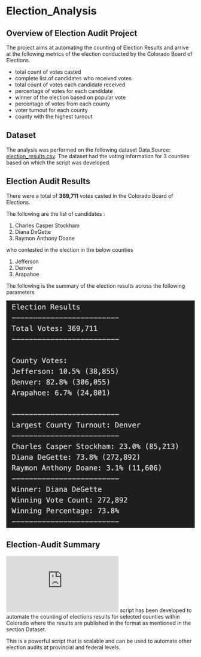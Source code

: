 # Election_Analysis

## Overview of Election Audit Project

The project aims at automating the counting of Election Results and arrive at the following metrics of the election conducted by the Colorado Board of Elections.
* total count of votes casted
* complete list of candidates who received votes
* total count of votes each candidate received
* percentage of votes for each candidate 
* winner of the election based on popular vote
* percentage of votes from each county
* voter turnout for each county
* county with the highest turnout

## Dataset
The analysis was performed on the following dataset
Data Source: [election_results.csv](https://github.com/gopivasanth/Election_Analysis/blob/e7dc84908fb2d2e15ec2209bd34c4bbb30203f4a/Resources/election_results.csv). The dataset had the voting information for 3 counties based on which the script was developed.

## Election Audit Results
There were a total of ****369,711**** votes casted in the Colorado Board of Elections. 

The following are the list of candidates :
1. Charles Casper Stockham
2. Diana DeGette
3. Raymon Anthony Doane

who contested in the election in the below counties
1. Jefferson
2.  Denver
3.  Arapahoe

The following is the summary of the election results across the following parameters

![Election Results](https://github.com/gopivasanth/Election_Analysis/blob/e7dc84908fb2d2e15ec2209bd34c4bbb30203f4a/Resources/election_results.png)

## ****Election-Audit Summary****

![PyPoll_Challenge.py](https://github.com/gopivasanth/Election_Analysis/blob/e7dc84908fb2d2e15ec2209bd34c4bbb30203f4a/PyPoll_Challenge.py) script has been developed to automate the counting of elections results for selected counties within Colorado where the results are published in the format as mentioned in the section Dataset. 

This is a powerful script that is scalable and can be used to automate other election audits at provincial and federal levels. 